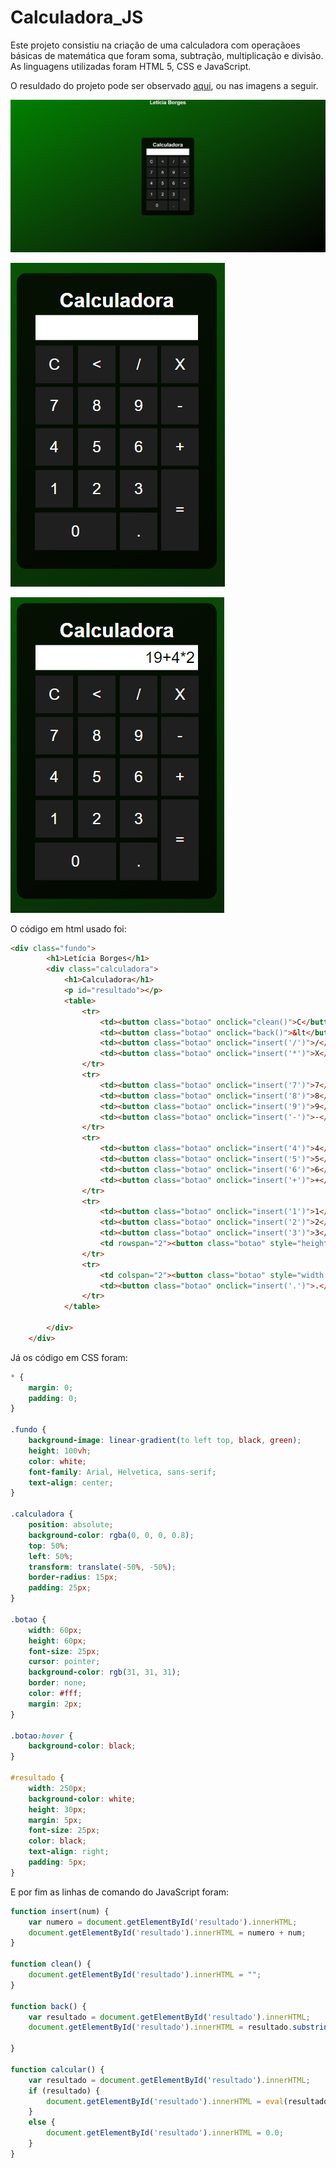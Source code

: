 # Calculadora_JS
Este projeto consistiu na criação de uma calculadora com operaçãoes básicas de matemática que foram soma, subtração, multiplicação e divisão. 
As linguagens utilizadas foram HTML 5, CSS e JavaScript.

O resuldado do projeto pode ser observado [aqui](https://phantom-uneven-crystal.glitch.me), ou nas imagens a seguir.

![Imagem 1 - Layout e Calculadora.](https://github.com/LeticiaSBorges/Calculadora_JS/blob/e4c1d16c2fccd2971b2205e61b209f8b92631832/img/calc1.PNG?raw=true)

![Imagem 2 - Calculadora.](https://github.com/LeticiaSBorges/Calculadora_JS/blob/e4c1d16c2fccd2971b2205e61b209f8b92631832/img/calc2.PNG?raw=true)       

![Imagem 3 - Calculadora e operações.](https://github.com/LeticiaSBorges/Calculadora_JS/blob/e4c1d16c2fccd2971b2205e61b209f8b92631832/img/calc3.PNG?raw=true)

O código em html usado foi:
~~~html
<div class="fundo">
        <h1>Letícia Borges</h1>
        <div class="calculadora">
            <h1>Calculadora</h1>
            <p id="resultado"></p>
            <table>
                <tr>
                    <td><button class="botao" onclick="clean()">C</button></td>
                    <td><button class="botao" onclick="back()">&lt</button></td>
                    <td><button class="botao" onclick="insert('/')">/</button></td>
                    <td><button class="botao" onclick="insert('*')">X</button></td>
                </tr>
                <tr>
                    <td><button class="botao" onclick="insert('7')">7</button></td>
                    <td><button class="botao" onclick="insert('8')">8</button></td>
                    <td><button class="botao" onclick="insert('9')">9</button></td>
                    <td><button class="botao" onclick="insert('-')">-</button></td>
                </tr>
                <tr>
                    <td><button class="botao" onclick="insert('4')">4</button></td>
                    <td><button class="botao" onclick="insert('5')">5</button></td>
                    <td><button class="botao" onclick="insert('6')">6</button></td>
                    <td><button class="botao" onclick="insert('+')">+</button></td>
                </tr>
                <tr>
                    <td><button class="botao" onclick="insert('1')">1</button></td>
                    <td><button class="botao" onclick="insert('2')">2</button></td>
                    <td><button class="botao" onclick="insert('3')">3</button></td>
                    <td rowspan="2"><button class="botao" style="height: 130px;" onclick="calcular()">=</button></td>
                </tr>
                <tr>
                    <td colspan="2"><button class="botao" style="width: 130px;" onclick="insert('0')">0</button></td>
                    <td><button class="botao" onclick="insert('.')">.</button></td>
                </tr>
            </table>

        </div>
    </div>
~~~

Já os código em CSS foram:

~~~css
* {
    margin: 0;
    padding: 0;
}

.fundo {
    background-image: linear-gradient(to left top, black, green);
    height: 100vh;
    color: white;
    font-family: Arial, Helvetica, sans-serif;
    text-align: center;
}

.calculadora {
    position: absolute;
    background-color: rgba(0, 0, 0, 0.8);
    top: 50%;
    left: 50%;
    transform: translate(-50%, -50%);
    border-radius: 15px;
    padding: 25px;
}

.botao {
    width: 60px;
    height: 60px;
    font-size: 25px;
    cursor: pointer;
    background-color: rgb(31, 31, 31);
    border: none;
    color: #fff;
    margin: 2px;
}

.botao:hover {
    background-color: black;
}

#resultado {
    width: 250px;
    background-color: white;
    height: 30px;
    margin: 5px;
    font-size: 25px;
    color: black;
    text-align: right;
    padding: 5px;
}
~~~

E por fim as linhas de comando do JavaScript foram:
~~~javascript
function insert(num) {
    var numero = document.getElementById('resultado').innerHTML;
    document.getElementById('resultado').innerHTML = numero + num;
}

function clean() {
    document.getElementById('resultado').innerHTML = "";
}

function back() {
    var resultado = document.getElementById('resultado').innerHTML;
    document.getElementById('resultado').innerHTML = resultado.substring(0, resultado.length - 1);

}

function calcular() {
    var resultado = document.getElementById('resultado').innerHTML;
    if (resultado) {
        document.getElementById('resultado').innerHTML = eval(resultado);
    }
    else {
        document.getElementById('resultado').innerHTML = 0.0;
    }
}
~~~



